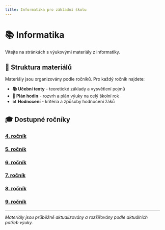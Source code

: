 ```yaml
---
title: Informatika pro základní školu
---
```


# 📚 Informatika

Vítejte na stránkách s výukovými materiály z informatiky.

## 🎯 Struktura materiálů

Materiály jsou organizovány podle ročníků. Pro každý ročník najdete:

- **📚 Učební texty** - teoretické základy a vysvětlení pojmů
- **📅 Plán hodin** - rozvrh a plán výuky na celý školní rok  
- **📊 Hodnocení** - kritéria a způsoby hodnocení žáků

## 🎓 Dostupné ročníky

### [4. ročník](04/index.md)

### [5. ročník](05/index.md)  

### [6. ročník](06/index.md)

### [7. ročník](07/index.md)

### [8. ročník](08/index.md)

### [9. ročník](09/index.md)

---

*Materiály jsou průběžně aktualizovány a rozšiřovány podle aktuálních potřeb výuky.*